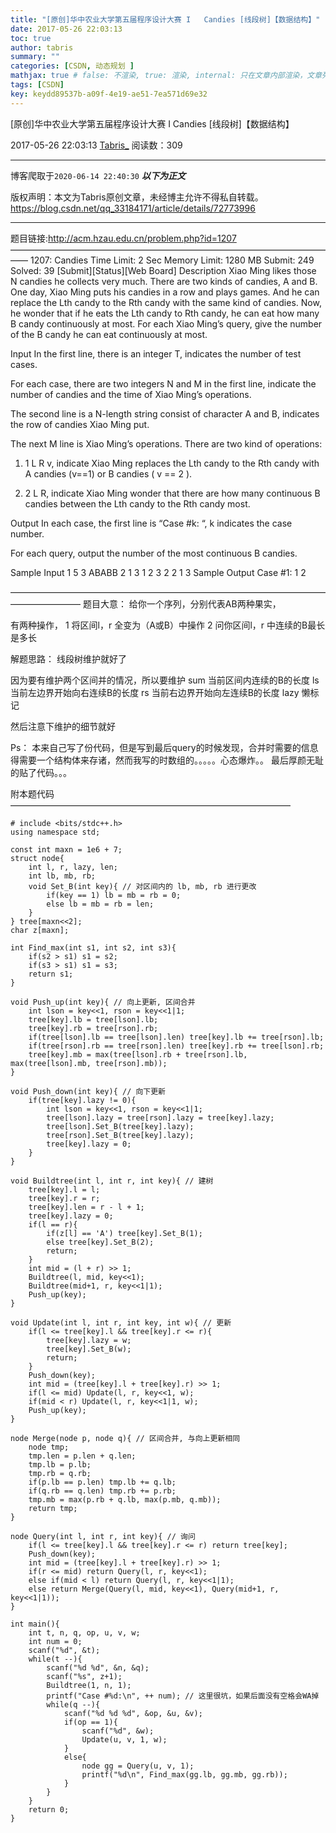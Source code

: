 ```yaml
---
title: "[原创]华中农业大学第五届程序设计大赛 I	Candies [线段树]【数据结构】"
date: 2017-05-26 22:03:13
toc: true
author: tabris
summary: ""
categories: [CSDN, 动态规划 ]
mathjax: true # false: 不渲染, true: 渲染, internal: 只在文章内部渲染，文章列表中不渲染
tags: [CSDN]
key: keydd89537b-a09f-4e19-ae51-7ea571d69e32
---
```


[原创]华中农业大学第五届程序设计大赛 I	Candies [线段树]【数据结构】

2017-05-26 22:03:13  [Tabris_](https://me.csdn.net/qq_33184171) 阅读数：309

---

博客爬取于`2020-06-14 22:40:30`
***以下为正文***

版权声明：本文为Tabris原创文章，未经博主允许不得私自转载。
https://blog.csdn.net/qq_33184171/article/details/72773996

<!-- more -->

---

题目链接:http://acm.hzau.edu.cn/problem.php?id=1207
——————————————————————————————————————
1207: Candies
Time Limit: 2 Sec  Memory Limit: 1280 MB
Submit: 249  Solved: 39
[Submit][Status][Web Board]
Description
     Xiao Ming likes those N candies he collects very much. There are two kinds of candies, A and B. One day, Xiao Ming puts his candies in a row and plays games. And he can replace the Lth candy to the Rth candy with the same kind of candies. Now, he wonder that if he eats the Lth candy to Rth candy, he can eat how many B candy continuously at most. For each Xiao Ming’s query, give the number of the B candy he can eat continuously at most. 

Input
     In the first line, there is an integer T, indicates the number of test cases.

   For each case, there are two integers N and M in the first line, indicate the number of candies and the time of Xiao Ming’s operations.

   The second line is a N-length string consist of character A and B, indicates the row of candies Xiao Ming put.

   The next M line is Xiao Ming’s operations. There are two kind of operations:

1. 1 L R v, indicate Xiao Ming replaces the Lth candy to the Rth candy with A candies (v==1) or B candies ( v == 2 ).

2. 2 L R, indicate Xiao Ming wonder that there are how many continuous B candies between the Lth candy to the Rth candy most. 

Output
       In each case, the first line is “Case #k: “, k indicates the case number.

   For each query, output the number of the most continuous B candies. 

Sample Input
1
5 3
ABABB
2 1 3
1 2 3 2
2 1 3
Sample Output
Case #1:
1
2

————————————————————————————————————————————
题目大意：
给你一个序列，分别代表AB两种果实，

有两种操作，
1 将区间l，r 全变为（A或B）中操作
2 问你区间l，r 中连续的B最长是多长


解题思路：
线段树维护就好了

因为要有维护两个区间并的情况，所以要维护
sum 当前区间内连续的B的长度
ls     当前左边界开始向右连续B的长度
rs     当前右边界开始向左连续B的长度
lazy  懒标记


然后注意下维护的细节就好


Ps： 本来自己写了份代码，但是写到最后query的时候发现，合并时需要的信息得需要一个结构体来存诸，然而我写的时数组的。。。。。心态爆炸。。  最后厚颜无耻的贴了代码。。。

附本题代码
————————————————————————————————
```
# include <bits/stdc++.h>  
using namespace std;  
   
const int maxn = 1e6 + 7;  
struct node{  
    int l, r, lazy, len;  
    int lb, mb, rb;  
    void Set_B(int key){ // 对区间内的 lb, mb, rb 进行更改  
        if(key == 1) lb = mb = rb = 0;  
        else lb = mb = rb = len;  
    }  
} tree[maxn<<2];  
char z[maxn];  
   
int Find_max(int s1, int s2, int s3){  
    if(s2 > s1) s1 = s2;  
    if(s3 > s1) s1 = s3;  
    return s1;  
}  
   
void Push_up(int key){ // 向上更新, 区间合并  
    int lson = key<<1, rson = key<<1|1;  
    tree[key].lb = tree[lson].lb;  
    tree[key].rb = tree[rson].rb;  
    if(tree[lson].lb == tree[lson].len) tree[key].lb += tree[rson].lb;  
    if(tree[rson].rb == tree[rson].len) tree[key].rb += tree[lson].rb;  
    tree[key].mb = max(tree[lson].rb + tree[rson].lb, max(tree[lson].mb, tree[rson].mb));  
}  
   
void Push_down(int key){ // 向下更新  
    if(tree[key].lazy != 0){  
        int lson = key<<1, rson = key<<1|1;  
        tree[lson].lazy = tree[rson].lazy = tree[key].lazy;  
        tree[lson].Set_B(tree[key].lazy);  
        tree[rson].Set_B(tree[key].lazy);  
        tree[key].lazy = 0;  
    }  
}  
   
void Buildtree(int l, int r, int key){ // 建树  
    tree[key].l = l;  
    tree[key].r = r;  
    tree[key].len = r - l + 1;  
    tree[key].lazy = 0;  
    if(l == r){  
        if(z[l] == 'A') tree[key].Set_B(1);  
        else tree[key].Set_B(2);  
        return;  
    }  
    int mid = (l + r) >> 1;  
    Buildtree(l, mid, key<<1);  
    Buildtree(mid+1, r, key<<1|1);  
    Push_up(key);  
}  
   
void Update(int l, int r, int key, int w){ // 更新  
    if(l <= tree[key].l && tree[key].r <= r){  
        tree[key].lazy = w;  
        tree[key].Set_B(w);  
        return;  
    }  
    Push_down(key);  
    int mid = (tree[key].l + tree[key].r) >> 1;  
    if(l <= mid) Update(l, r, key<<1, w);  
    if(mid < r) Update(l, r, key<<1|1, w);  
    Push_up(key);  
}  
   
node Merge(node p, node q){ // 区间合并, 与向上更新相同  
    node tmp;  
    tmp.len = p.len + q.len;  
    tmp.lb = p.lb;  
    tmp.rb = q.rb;  
    if(p.lb == p.len) tmp.lb += q.lb;  
    if(q.rb == q.len) tmp.rb += p.rb;  
    tmp.mb = max(p.rb + q.lb, max(p.mb, q.mb));  
    return tmp;  
}  
   
node Query(int l, int r, int key){ // 询问  
    if(l <= tree[key].l && tree[key].r <= r) return tree[key];  
    Push_down(key);  
    int mid = (tree[key].l + tree[key].r) >> 1;  
    if(r <= mid) return Query(l, r, key<<1);  
    else if(mid < l) return Query(l, r, key<<1|1);  
    else return Merge(Query(l, mid, key<<1), Query(mid+1, r, key<<1|1));  
}  
   
int main(){  
    int t, n, q, op, u, v, w;  
    int num = 0;  
    scanf("%d", &t);  
    while(t --){  
        scanf("%d %d", &n, &q);  
        scanf("%s", z+1);  
        Buildtree(1, n, 1);  
        printf("Case #%d:\n", ++ num); // 这里很坑，如果后面没有空格会WA掉  
        while(q --){  
            scanf("%d %d %d", &op, &u, &v);  
            if(op == 1){  
                scanf("%d", &w);  
                Update(u, v, 1, w);  
            }  
            else{  
                node gg = Query(u, v, 1);  
                printf("%d\n", Find_max(gg.lb, gg.mb, gg.rb));  
            }  
        }  
    }  
    return 0;  
}  
```
